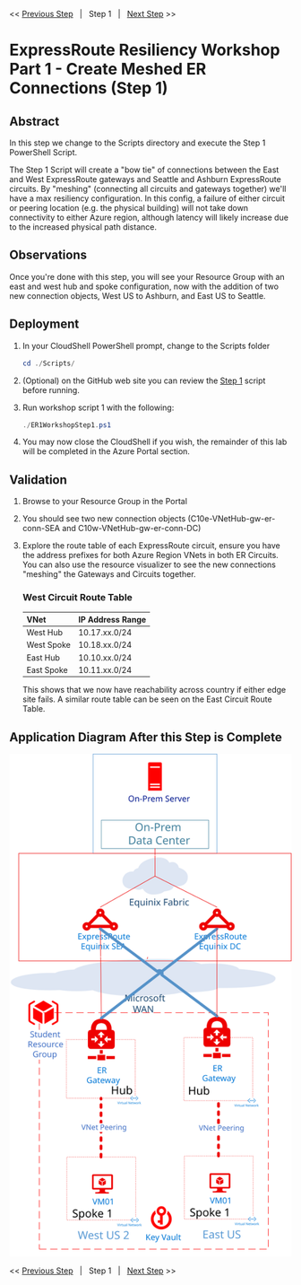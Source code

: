 << [Previous Step][Prev]&nbsp;&nbsp;&nbsp;|&nbsp;&nbsp;&nbsp;Step 1&nbsp;&nbsp;&nbsp;|&nbsp;&nbsp;&nbsp;[Next Step][Next] >>

# ExpressRoute Resiliency Workshop Part 1 - Create Meshed ER Connections (Step 1)

## Abstract

In this step we change to the Scripts directory and execute the Step 1 PowerShell Script.

The Step 1 Script will create a "bow tie" of connections between the East and West ExpressRoute gateways and Seattle and Ashburn ExpressRoute circuits. By "meshing" (connecting all circuits and gateways together) we'll have a max resiliency configuration. In this config, a failure of either circuit or peering location (e.g. the physical building) will not take down connectivity to either Azure region, although latency will likely increase due to the increased physical path distance.

## Observations

Once you're done with this step, you will see your Resource Group with an east and west hub and spoke configuration, now with the addition of two new connection objects, West US to Ashburn, and East US to Seattle.

## Deployment

1. In your CloudShell PowerShell prompt, change to the Scripts folder

    ```powershell
    cd ./Scripts/
    ```

2. (Optional) on the GitHub web site you can review the [Step 1][Step1] script before running.
3. Run workshop script 1 with the following:

    ```powershell
    ./ER1WorkshopStep1.ps1
    ```
4. You may now close the CloudShell if you wish, the remainder of this lab will be completed in the Azure Portal section.

## Validation

1. Browse to your Resource Group in the Portal
2. You should see two new connection objects (C10e-VNetHub-gw-er-conn-SEA and C10w-VNetHub-gw-er-conn-DC) 
3. Explore the route table of each ExpressRoute circuit, ensure you have the address prefixes for both Azure Region VNets in both ER Circuits. You can also use the resource visualizer to see the new connections "meshing" the Gateways and Circuits together.

    ###   West Circuit Route Table
    | VNet       | IP Address Range |
    |------------|------------------|
    | West Hub   | 10.17.xx.0/24    |
    | West Spoke | 10.18.xx.0/24    |
    | East Hub   | 10.10.xx.0/24    |
    | East Spoke | 10.11.xx.0/24    |

    This shows that we now have reachability across country if either edge site fails. A similar route table can be seen on the East Circuit Route Table.

## Application Diagram After this Step is Complete

[![1]][1]

<< [Previous Step][Prev]&nbsp;&nbsp;&nbsp;|&nbsp;&nbsp;&nbsp;Step 1&nbsp;&nbsp;&nbsp;|&nbsp;&nbsp;&nbsp;[Next Step][Next] >>

<!--Link References-->
[Prev]: ./ERRes1Step0.md
[Next]: ./ERRes1Step2.md
[Step1]: https://github.com/tracsman/vdcWorkshop/blob/main/ERResilience/Scripts/ER1WorkshopStep1.ps1

<!--Image References-->
[1]: ./Media/ERRes1Step1.svg "As built diagram of the environment after step 1"

